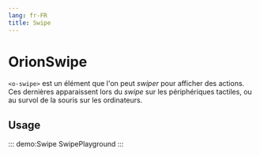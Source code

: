 ```yaml
---
lang: fr-FR
title: Swipe
---
```


# OrionSwipe

`<o-swipe>` est un élément que l'on peut *swiper* pour afficher des actions. Ces dernières apparaissent lors du *swipe* sur les périphériques tactiles, ou au survol de la souris sur les ordinateurs.

## Usage

::: demo:Swipe
SwipePlayground
:::

<attribute-table/>
